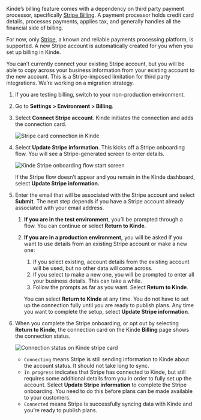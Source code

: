 
Kinde’s billing feature comes with a dependency on third party payment processor, specifically [Stripe Billing](https://stripe.com/au/billing). A payment processor holds credit card details, processes payments, applies tax, and generally handles all the financial side of billing.

For now, only [Stripe](https://stripe.com), a known and reliable payments processing platform, is supported. A new Stripe account is automatically created for you when you set up billing in Kinde. 

<Aside type="warning">

You can’t currently connect your existing Stripe account, but you will be able to copy across your business information from your existing account to the new account. This is a Stripe-imposed limitation for third party integrations. We’re working on a migration strategy.

</Aside>

1. If you are testing billing, switch to your non-production environment.
2. Go to **Settings > Environment > Billing**.
3. Select **Connect Stripe account**. Kinde initiates the connection and adds the connection card.
    
    ![Stripe card connection in Kinde](https://imagedelivery.net/skPPZTHzSlcslvHjesZQcQ/f3797997-6681-41c8-a297-4a962d5d0500/public)
    
4. Select **Update Stripe information**. This kicks off a Stripe onboarding flow. You will see a Stripe-generated screen to enter details.
    
    ![Kinde Stripe onboarding flow start screen](https://imagedelivery.net/skPPZTHzSlcslvHjesZQcQ/71b08393-f43d-4f91-3268-7501e08d3f00/public)
    
    <Aside>
    
    If the Stripe flow doesn’t appear and you remain in the Kinde dashboard, select **Update Stripe information.**
    
    </Aside>
    
5. Enter the email that will be associated with the Stripe account and select **Submit**. The next step depends if you have a Stripe account already associated with your email address.
    1. **If you are in the test environment**, you’ll be prompted through a flow. You can continue or select **Return to Kinde**. 
    2. **If you are in a production environment,** you will be asked if you want to use details from an existing Stripe account or make a new one: 
        1. If you select existing, account details from the existing account will be used, but no other data will come across. 
        2. If you select to make a new one, you will be prompted to enter all your business details. This can take a while. 
        3. Follow the prompts as far as you want. Select **Return to Kinde**.
        
        <Aside>
        
        You can select **Return to Kinde** at any time. You do not have to set up the connection fully until you are ready to publish plans. Any time you want to complete the setup, select **Update         Stripe information**.
        
        </Aside>
        
6. When you complete the Stripe onboarding, or opt out by selecting **Return to Kinde**, the connection card on the Kinde **Billing** page shows the connection status. 
    
    ![Connection status on Kinde stripe card](https://imagedelivery.net/skPPZTHzSlcslvHjesZQcQ/f4eb395b-069e-42c3-ab4f-d78cc52e8800/public)
    
    - `Connecting`  means Stripe is still sending information to Kinde about the account status. It should not take long to sync.
    - `In progress`  indicates that Stripe has connected to Kinde, but still requires some additional details from you in order to fully set up the account. Select **Update Stripe information** to complete the Stripe onboarding. You need to do this before plans can be made available to your customers.
    - `Connected` means Stripe is successfully syncing data with Kinde and you’re ready to publish plans.
